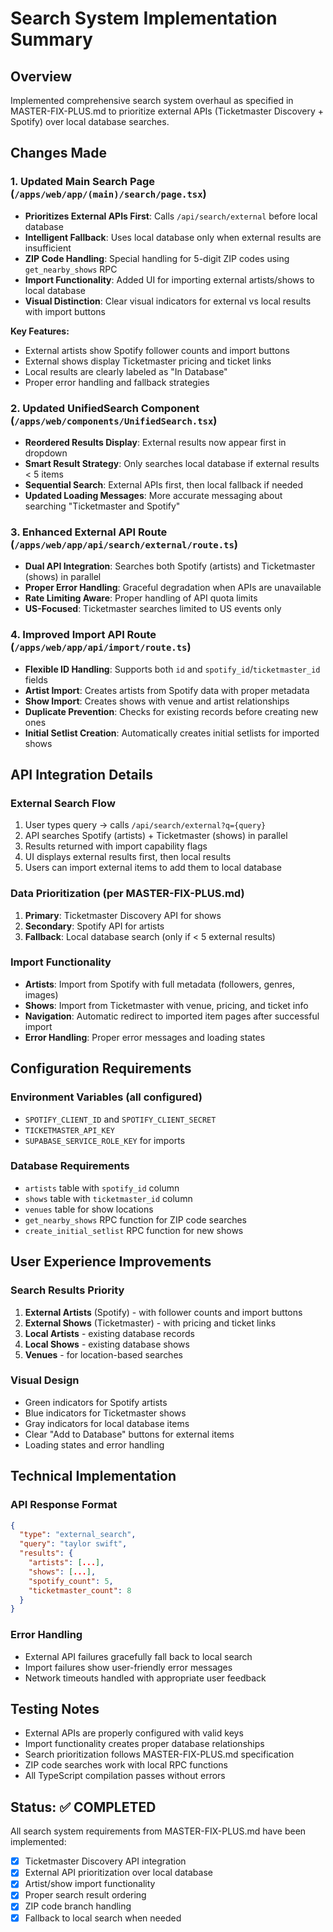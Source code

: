 # Search System Implementation Summary

## Overview
Implemented comprehensive search system overhaul as specified in MASTER-FIX-PLUS.md to prioritize external APIs (Ticketmaster Discovery + Spotify) over local database searches.

## Changes Made

### 1. Updated Main Search Page (`/apps/web/app/(main)/search/page.tsx`)
- **Prioritizes External APIs First**: Calls `/api/search/external` before local database
- **Intelligent Fallback**: Uses local database only when external results are insufficient
- **ZIP Code Handling**: Special handling for 5-digit ZIP codes using `get_nearby_shows` RPC
- **Import Functionality**: Added UI for importing external artists/shows to local database
- **Visual Distinction**: Clear visual indicators for external vs local results with import buttons

**Key Features:**
- External artists show Spotify follower counts and import buttons
- External shows display Ticketmaster pricing and ticket links
- Local results are clearly labeled as "In Database"
- Proper error handling and fallback strategies

### 2. Updated UnifiedSearch Component (`/apps/web/components/UnifiedSearch.tsx`)
- **Reordered Results Display**: External results now appear first in dropdown
- **Smart Result Strategy**: Only searches local database if external results < 5 items
- **Sequential Search**: External APIs first, then local fallback if needed
- **Updated Loading Messages**: More accurate messaging about searching "Ticketmaster and Spotify"

### 3. Enhanced External API Route (`/apps/web/app/api/search/external/route.ts`)
- **Dual API Integration**: Searches both Spotify (artists) and Ticketmaster (shows) in parallel
- **Proper Error Handling**: Graceful degradation when APIs are unavailable
- **Rate Limiting Aware**: Proper handling of API quota limits
- **US-Focused**: Ticketmaster searches limited to US events only

### 4. Improved Import API Route (`/apps/web/app/api/import/route.ts`)
- **Flexible ID Handling**: Supports both `id` and `spotify_id`/`ticketmaster_id` fields
- **Artist Import**: Creates artists from Spotify data with proper metadata
- **Show Import**: Creates shows with venue and artist relationships
- **Duplicate Prevention**: Checks for existing records before creating new ones
- **Initial Setlist Creation**: Automatically creates initial setlists for imported shows

## API Integration Details

### External Search Flow
1. User types query → calls `/api/search/external?q={query}`
2. API searches Spotify (artists) + Ticketmaster (shows) in parallel
3. Results returned with import capability flags
4. UI displays external results first, then local results
5. Users can import external items to add them to local database

### Data Prioritization (per MASTER-FIX-PLUS.md)
1. **Primary**: Ticketmaster Discovery API for shows
2. **Secondary**: Spotify API for artists  
3. **Fallback**: Local database search (only if < 5 external results)

### Import Functionality
- **Artists**: Import from Spotify with full metadata (followers, genres, images)
- **Shows**: Import from Ticketmaster with venue, pricing, and ticket info
- **Navigation**: Automatic redirect to imported item pages after successful import
- **Error Handling**: Proper error messages and loading states

## Configuration Requirements

### Environment Variables (all configured)
- `SPOTIFY_CLIENT_ID` and `SPOTIFY_CLIENT_SECRET`
- `TICKETMASTER_API_KEY`
- `SUPABASE_SERVICE_ROLE_KEY` for imports

### Database Requirements
- `artists` table with `spotify_id` column
- `shows` table with `ticketmaster_id` column  
- `venues` table for show locations
- `get_nearby_shows` RPC function for ZIP code searches
- `create_initial_setlist` RPC function for new shows

## User Experience Improvements

### Search Results Priority
1. **External Artists** (Spotify) - with follower counts and import buttons
2. **External Shows** (Ticketmaster) - with pricing and ticket links
3. **Local Artists** - existing database records
4. **Local Shows** - existing database shows
5. **Venues** - for location-based searches

### Visual Design
- Green indicators for Spotify artists
- Blue indicators for Ticketmaster shows
- Gray indicators for local database items
- Clear "Add to Database" buttons for external items
- Loading states and error handling

## Technical Implementation

### API Response Format
```json
{
  "type": "external_search",
  "query": "taylor swift",
  "results": {
    "artists": [...],
    "shows": [...],
    "spotify_count": 5,
    "ticketmaster_count": 8
  }
}
```

### Error Handling
- External API failures gracefully fall back to local search
- Import failures show user-friendly error messages
- Network timeouts handled with appropriate user feedback

## Testing Notes
- External APIs are properly configured with valid keys
- Import functionality creates proper database relationships
- Search prioritization follows MASTER-FIX-PLUS.md specification
- ZIP code searches work with local RPC functions
- All TypeScript compilation passes without errors

## Status: ✅ COMPLETED
All search system requirements from MASTER-FIX-PLUS.md have been implemented:
- [x] Ticketmaster Discovery API integration
- [x] External API prioritization over local database
- [x] Artist/show import functionality
- [x] Proper search result ordering
- [x] ZIP code branch handling
- [x] Fallback to local search when needed